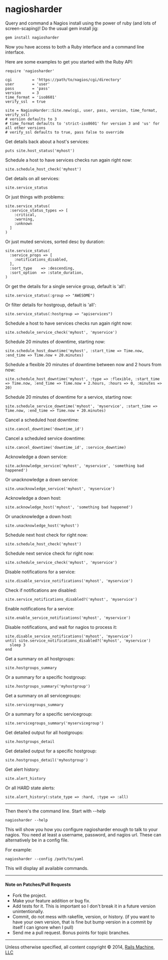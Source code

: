 # nagiosharder

Query and command a Nagios install using the power of ruby (and lots of screen-scaping)! Do the usual gem install jig:

    gem install nagiosharder

Now you have access to both a Ruby interface and a command line interface.

Here are some examples to get you started with the Ruby API:

    require 'nagiosharder'
    
    cgi         = 'https://path/to/nagios/cgi/directory'
    user        = 'user'
    pass        = 'pass'
    version     = 3
    time_format = 'iso8601'
    verify_ssl  = true
    
    site = NagiosHarder::Site.new(cgi, user, pass, version, time_format, verify_ssl)
    # version defaults to 3
    # time_format defaults to 'strict-iso8601' for version 3 and 'us' for all other versions
    # verify_ssl defaults to true, pass false to override

Get details back about a host's services:

    puts site.host_status('myhost')

Schedule a host to have services checks run again right now:

    site.schedule_host_check('myhost')

Get details on all services:

    site.service_status

Or just things with problems:

    site.service_status(
      :service_status_types => [
        :critical,
        :warning,
        :unknown
      ]
    )

Or just muted services, sorted desc by duration:

    site.service_status(
      :service_props => [
        :notifications_disabled,
      ],
      :sort_type    => :descending,
      :sort_option  => :state_duration,
    )

Or get the details for a single service group, default is 'all':

    site.service_status(:group => "AWESOME")
    
Or filter details for hostgroup, default is 'all':
    
    site.service_status(:hostgroup => "apiservices")


Schedule a host to have services checks run again right now:

    site.schedule_service_check('myhost', 'myservice')

Schedule 20 minutes of downtime, starting now:

    site.schedule_host_downtime('myhost', :start_time => Time.now, :end_time => Time.now + 20.minutes)

Schedule a flexible 20 minutes of downtime between now and 2 hours from now:

    site.schedule_host_downtime('myhost', :type => :flexible, :start_time => Time.now, :end_time => Time.now + 2.hours, :hours => 0, :minutes => 20)
  
Schedule 20 minutes of downtime for a service, starting now:

    site.schedule_service_downtime('myhost', 'myservice', :start_time => Time.now, :end_time => Time.now + 20.minutes)
  
Cancel a scheduled host downtime:

    site.cancel_downtime('downtime_id')
  
Cancel a scheduled service downtime:

    site.cancel_downtime('downtime_id', :service_downtime)

Acknowledge a down service:

    site.acknowledge_service('myhost', 'myservice', 'something bad happened')

Or unacknowledge a down service:

    site.unacknowledge_service('myhost', 'myservice')

Acknowledge a down host:

    site.acknowledge_host('myhost', 'something bad happened')
  
Or unacknowledge a down host:

    site.unacknowledge_host('myhost')
  
Schedule next host check for right now:

    site.schedule_host_check('myhost')
  
Schedule next service check for right now:

    site.schedule_service_check('myhost', 'myservice')

Disable notifications for a service:

    site.disable_service_notifications('myhost', 'myservice')

Check if notifications are disabled:

    site.service_notifications_disabled?('myhost', 'myservice')

Enable notifications for a service:

    site.enable_service_notifications('myhost', 'myservice')

Disable notifications, and wait for nagios to process it:

    site.disable_service_notifications('myhost', 'myservice')
    until site.service_notifications_disabled?('myhost', 'myservice')
      sleep 3
    end

Get a summary on all hostgroups:

    site.hostgroups_summary

Or a summary for a specific hostgroup:

    site.hostgroups_summary('myhostgroup')

Get a summary on all servicegroups:

    site.servicegroups_summary

Or a summary for a specific servicegroup:

    site.servicegroups_summary('myservicegroup')

Get detailed output for all hostgroups:

    site.hostgroups_detail

Get detailed output for a specific hostgroup:

    site.hostgroups_detail('myhostgroup')

Get alert history:

    site.alert_history

Or all HARD state alerts:

    site.alert_history(:state_type => :hard, :type => :all)

---

Then there's the command line. Start with --help

    nagiosharder --help

This will show you how you configure nagiosharder enough to talk to your nagios. You need at least a username, password, and nagios url. These can alternatively be in a config file.

For example:

    nagiosharder --config /path/to/yaml

This will display all available commands.

---

#### Note on Patches/Pull Requests

* Fork the project.
* Make your feature addition or bug fix.
* Add tests for it. This is important so I don't break it in a future version unintentionally.
* Commit, do not mess with rakefile, version, or history.  (if you want to have your own version, that is fine but bump version in a commit by itself I can ignore when I pull)
* Send me a pull request. Bonus points for topic branches.

***
Unless otherwise specified, all content copyright &copy; 2014, [Rails Machine, LLC](http://railsmachine.com)

